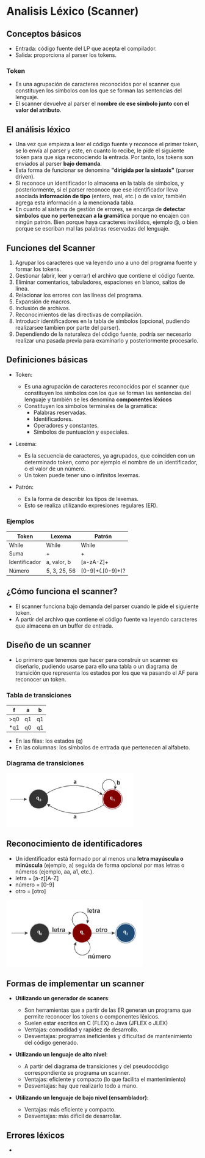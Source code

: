 # Analisis Léxico (Scanner)

## Conceptos básicos

* Entrada: código fuente del LP que acepta el compilador.
* Salida: proporciona al parser los tokens.

### Token

* Es una agrupación de caracteres reconocidos por el scanner que constituyen los símbolos con los que se forman las sentencias del lenguaje.
* El scanner devuelve al parser el **nombre de ese símbolo junto con el valor del atributo**.

## El análisis léxico

* Una vez que empieza a leer el código fuente y reconoce el primer token, se lo envía al parser y este, en cuanto lo recibe, le pide el siguiente token para que siga reconociendo la entrada. Por tanto, los tokens son enviados al parser **bajo demanda**.
* Esta forma de funcionar se denomina **"dirigida por la sintaxis"** (parser driven).
* Si reconoce un identificador lo almacena en la tabla de símbolos, y posteriormente, si el parser reconoce que ese identificador lleva asociada **información de tipo** (entero, real, etc.) o de valor, también agrega esta información a la mencionada tabla.
* En cuanto al sistema de gestión de errores, se encarga de **detectar símbolos que no pertenezcan a la gramática** porque no encajen con ningún patrón. Bien porque haya caracteres inválidos, ejemplo @, o bien porque se escriban mal las palabras reservadas del lenguaje.

## Funciones del Scanner

1. Agrupar los caracteres que va leyendo uno a uno del programa fuente y formar los tokens.
1. Gestionar (abrir, leer y cerrar) el archivo que contiene el código fuente.
1. Eliminar comentarios, tabuladores, espaciones en blanco, saltos de línea.
1. Relacionar los errores con las líneas del programa.
1. Expansión de macros.
1. Inclusión de archivos.
1. Reconocimientos de las directivas de compilación.
1. Introducir identificadores en la tabla de símbolos (opcional, pudiendo realizarsee tambien por parte del parser).
1. Dependiendo de la naturaleza del código fuente, podría ser necesario realizar una pasada previa para examinarlo y posteriormente procesarlo.

## Definiciones básicas

* Token:
  * Es una agrupación de caracteres reconocidos por el scanner que constituyen los símbolos con los que se forman las sentencias del lenguaje y también se les denomina **componentes léxicos**
  * Constituyen los símbolos terminales de la gramática:
    * Palabras reservadas.
    * Identificadores.
    * Operadores y constantes.
    * Símbolos de puntuación y especiales.

* Lexema:
  * Es la secuencia de caracteres, ya agrupados, que coinciden con un determinado token, como por ejemplo el nombre de un identificador, o el valor de un número.
  * Un token puede tener uno o infinitos lexemas.

* Patrón:
  * Es la forma de describir los tipos de lexemas.
  * Esto se realiza utilizando expresiones regulares (ER).

### Ejemplos

| Token| Lexema | Patrón |
| -- | -- | -- |
| While | While | While |
| Suma | + | + |
| Identificador | a, valor, b | [a-zA-Z]+ |
| Número | 5, 3, 25, 56 | [0-9]+(\.[0-9]+)? |

## ¿Cómo funciona el scanner?

* El scanner funciona bajo demanda del parser cuando le pide el siguiente token.
* A partir del archivo que contiene el código fuente va leyendo caracteres que almacena en un buffer de entrada.

## Diseño de un scanner

* Lo primero que tenemos que hacer para construir un scanner es diseñarlo, pudiendo usarse para ello una tabla o un diagrama de transición que representa los estados por los que va pasando el AF para reconocer un token.

### Tabla de transiciones

| f| a | b |
| -- | -- | -- |
| >q0 | q1 | q1 |
| *q1 | q0 | q1 |

* En las filas: los estados (q)
* En las columnas: los símbolos de entrada que pertenecen al alfabeto.

### Diagrama de transiciones

![AF](img/af.png)

## Reconocimiento de identificadores

* Un identificador está formado por al menos una **letra mayúscula o minúscula** (ejemplo, a) seguida de forma opcional por mas letras o números (ejemplo, aa, a1, etc.).
* letra = [a-z][A-Z]
* número = [0-9]
* otro = [otro]

![AF ID](img/af-id.png)

## Formas de implementar un scanner

* **Utilizando un generador de scaners**:
  * Son herramientas que a partir de las ER generan un programa que permite reconocer los tokens o componentes léxicos.
  * Suelen estar escritos en C (FLEX) o Java (JFLEX o JLEX)
  * Ventajas: comodidad y rapidez de desarrollo.
  * Desventajas: programas ineficientes y dificultad de mantenimiento del código generado.

* **Utilizando un lenguaje de alto nivel**:
  * A partir del diagrama de transiciones y del pseudocódigo correspondiente se programa un scanner.
  * Ventajas: eficiente y compacto (lo que facilita el mantenimiento)
  * Desventajas: hay que realizarlo todo a mano.

* **Utilizando un lenguaje de bajo nivel (ensamblador)**:
  * Ventajas: más eficiente y compacto.
  * Desventajas: más difícil de desarrollar.

## Errores léxicos

* 